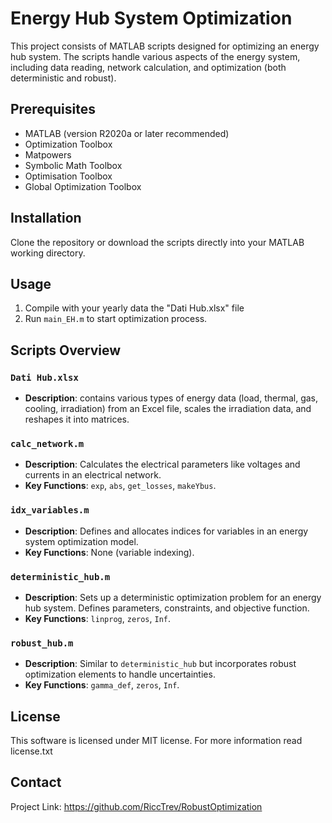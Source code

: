 # Energy Hub System Optimization

This project consists of MATLAB scripts designed for optimizing an energy hub system. The scripts handle various aspects of the energy system, including data reading, network calculation, and optimization (both deterministic and robust).
## Prerequisites
- MATLAB (version R2020a or later recommended)
- Optimization Toolbox
- Matpowers
- Symbolic Math Toolbox
- Optimisation Toolbox
- Global Optimization Toolbox

## Installation
Clone the repository or download the scripts directly into your MATLAB working directory.

## Usage
1. Compile with your yearly data the "Dati Hub.xlsx" file
2. Run `main_EH.m` to start optimization process.

## Scripts Overview

### `Dati Hub.xlsx`
- **Description**: contains various types of energy data (load, thermal, gas, cooling, irradiation) from an Excel file, scales the irradiation data, and reshapes it into matrices.

### `calc_network.m`
- **Description**: Calculates the electrical parameters like voltages and currents in an electrical network.
- **Key Functions**: `exp`, `abs`, `get_losses`, `makeYbus`.

### `idx_variables.m`
- **Description**: Defines and allocates indices for variables in an energy system optimization model.
- **Key Functions**: None (variable indexing).

### `deterministic_hub.m`
- **Description**: Sets up a deterministic optimization problem for an energy hub system. Defines parameters, constraints, and objective function.
- **Key Functions**: `linprog`, `zeros`, `Inf`.

### `robust_hub.m`
- **Description**: Similar to `deterministic_hub` but incorporates robust optimization elements to handle uncertainties.
- **Key Functions**: `gamma_def`, `zeros`, `Inf`.

## License
This software is licensed under MIT license. For more information read license.txt

## Contact
Project Link: https://github.com/RiccTrev/RobustOptimization
